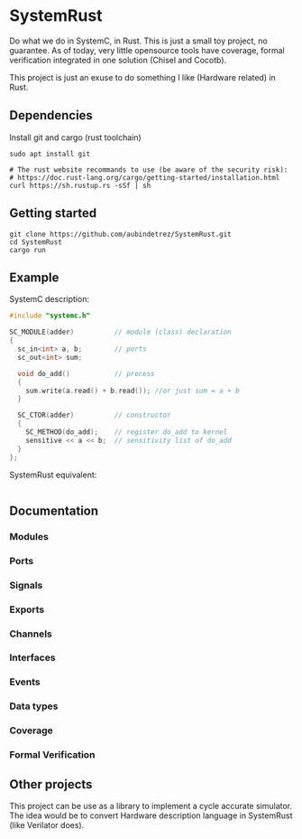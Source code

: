 # SystemRust
Do what we do in SystemC, in Rust. This is just a small toy project, no guarantee. As of today,
very little opensource tools have coverage, formal verification integrated in one solution
(Chisel and Cocotb).

This project is just an exuse to do something I like (Hardware related) in Rust. 

## Dependencies
Install git and cargo (rust toolchain)
```
sudo apt install git

# The rust website recommands to use (be aware of the security risk):
# https://doc.rust-lang.org/cargo/getting-started/installation.html
curl https://sh.rustup.rs -sSf | sh
```

## Getting started

```
git clone https://github.com/aubindetrez/SystemRust.git
cd SystemRust
cargo run
```

## Example

SystemC description:
```c
#include "systemc.h"

SC_MODULE(adder)          // module (class) declaration
{
  sc_in<int> a, b;        // ports
  sc_out<int> sum;

  void do_add()           // process
  {
    sum.write(a.read() + b.read()); //or just sum = a + b
  }

  SC_CTOR(adder)          // constructor
  {
    SC_METHOD(do_add);    // register do_add to kernel
    sensitive << a << b;  // sensitivity list of do_add
  }
};
```

SystemRust equivalent:
```rust
```

## Documentation

### Modules

### Ports

### Signals

### Exports

### Channels

### Interfaces

### Events

### Data types

### Coverage

### Formal Verification

## Other projects
This project can be use as a library to implement a cycle accurate simulator. The idea would be to
convert Hardware description language in SystemRust (like Verilator does).
